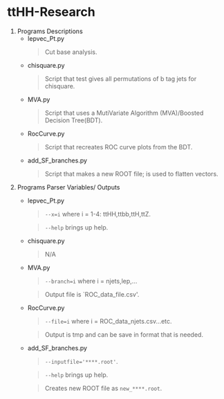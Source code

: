 # ttHH-Research
1. Programs Descriptions
   - lepvec_Pt.py
     >Cut base analysis.
   - chisquare.py
     >Script that test gives all permutations of b tag jets for chisquare.
   - MVA.py
     >Script that uses a MutiVariate Algorithm (MVA)/Boosted Decision Tree(BDT).
   - RocCurve.py
     >Script that recreates ROC curve plots from the BDT.
   - add_SF_branches.py
     >Script that makes a new ROOT file; is used to flatten vectors.
2. Programs Parser Variables/ Outputs
   - lepvec_Pt.py
     >`--x=i` where  i = 1-4: ttHH,ttbb,ttH,ttZ.
     
     >`--help` brings up help.
   - chisquare.py
     >N/A
   - MVA.py
     >`--branch=i` where i = njets,lep,...
     
     >Output file is `ROC_data_file.csv'.
   - RocCurve.py
     >`--file=i` where  i = ROC_data_njets.csv...etc.

     >Output is tmp and can be save in format that is needed.
   - add_SF_branches.py
     >`--inputfile='****.root'`.
     
     >`--help` brings up help.
     
     >Creates new ROOT file as `new_****.root`.
  
